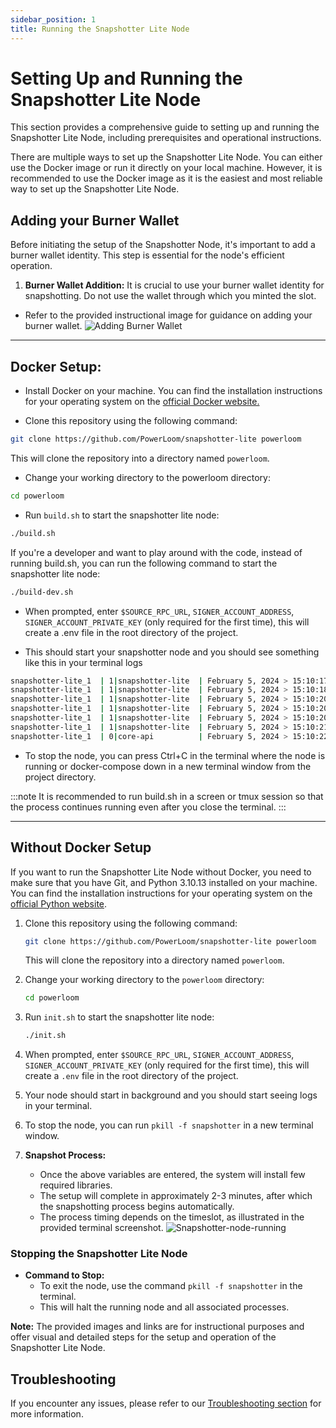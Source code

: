 ```yaml
---
sidebar_position: 1
title: Running the Snapshotter Lite Node
---
```

# Setting Up and Running the Snapshotter Lite Node

This section provides a comprehensive guide to setting up and running the Snapshotter Lite Node, including prerequisites and operational instructions.

There are multiple ways to set up the Snapshotter Lite Node. You can either use the Docker image or run it directly on your local machine. However, it is recommended to use the Docker image as it is the easiest and most reliable way to set up the Snapshotter Lite Node.

## Adding your Burner Wallet

Before initiating the setup of the Snapshotter Node, it's important to add a burner wallet identity. This step is essential for the node's efficient operation.

1. **Burner Wallet Addition:** It is crucial to use your burner wallet identity for snapshotting. Do not use the wallet through which you minted the slot.

- Refer to the provided instructional image for guidance on adding your burner wallet.
![Adding Burner Wallet](/images/burner-wallet-add.png)

---

## Docker Setup:

- Install Docker on your machine. You can find the installation instructions for your operating system on the [official Docker website.](https://docs.docker.com/get-docker/)

- Clone this repository using the following command:

```bash 
git clone https://github.com/PowerLoom/snapshotter-lite powerloom
```

This will clone the repository into a directory named `powerloom`.

- Change your working directory to the powerloom directory:

```bash
cd powerloom
```

- Run `build.sh` to start the snapshotter lite node:

```bash
./build.sh
```
If you're a developer and want to play around with the code, instead of running build.sh, you can run the following command to start the snapshotter lite node:

```bash
./build-dev.sh
```

- When prompted, enter `$SOURCE_RPC_URL`, `SIGNER_ACCOUNT_ADDRESS`, `SIGNER_ACCOUNT_PRIVATE_KEY` (only required for the first time), this will create a .env file in the root directory of the project.

- This should start your snapshotter node and you should see something like this in your terminal logs

```bash
snapshotter-lite_1  | 1|snapshotter-lite  | February 5, 2024 > 15:10:17 | INFO | Current block: 2208370| {'module': 'EventDetector'}
snapshotter-lite_1  | 1|snapshotter-lite  | February 5, 2024 > 15:10:18 | DEBUG | Set source chain block time to 12.0| {'module': 'ProcessDistributor'}
snapshotter-lite_1  | 1|snapshotter-lite  | February 5, 2024 > 15:10:20 | INFO | Snapshotter enabled: True| {'module': 'ProcessDistributor'}
snapshotter-lite_1  | 1|snapshotter-lite  | February 5, 2024 > 15:10:20 | INFO | Snapshotter slot is set to 1| {'module': 'ProcessDistributor'}
snapshotter-lite_1  | 1|snapshotter-lite  | February 5, 2024 > 15:10:20 | INFO | Snapshotter enabled: True| {'module': 'ProcessDistributor'}
snapshotter-lite_1  | 1|snapshotter-lite  | February 5, 2024 > 15:10:21 | INFO | Snapshotter active: True| {'module': 'ProcessDistributor'}
snapshotter-lite_1  | 0|core-api          | February 5, 2024 > 15:10:22 | INFO | 127.0.0.1:59776 - "GET /health HTTP/1.1" 200 | {} 
```

- To stop the node, you can press Ctrl+C in the terminal where the node is running or docker-compose down in a new terminal window from the project directory.

:::note
It is recommended to run build.sh in a screen or tmux session so that the process continues running even after you close the terminal.
:::

---
## Without Docker Setup


If you want to run the Snapshotter Lite Node without Docker, you need to make sure that you have Git, and Python 3.10.13 installed on your machine. You can find the installation instructions for your operating system on the [official Python website](https://www.python.org/downloads/).

1. Clone this repository using the following command:
   ```bash
   git clone https://github.com/PowerLoom/snapshotter-lite powerloom
   ```
    This will clone the repository into a directory named `powerloom`.
  
2. Change your working directory to the `powerloom` directory:
   ```bash
   cd powerloom
   ```

3. Run `init.sh` to start the snapshotter lite node:
   ```bash
   ./init.sh
   ```

4. When prompted, enter `$SOURCE_RPC_URL`, `SIGNER_ACCOUNT_ADDRESS`, `SIGNER_ACCOUNT_PRIVATE_KEY` (only required for the first time), this will create a `.env` file in the root directory of the project.

5. Your node should start in background and you should start seeing logs in your terminal.
6. To stop the node, you can run `pkill -f snapshotter` in a new terminal window.

1. **Snapshot Process:**
   - Once the above variables are entered, the system will install few required libraries. 
   - The setup will complete in approximately 2-3 minutes, after which the snapshotting process begins automatically.
   - The process timing depends on the timeslot, as illustrated in the provided terminal screenshot.
  ![Snapshotter-node-running](/images/snapshotter-node-running-terminal.png)

### Stopping the Snapshotter Lite Node

- **Command to Stop:**
  - To exit the node, use the command `pkill -f snapshotter` in the terminal.
  - This will halt the running node and all associated processes. 

**Note:** The provided images and links are for instructional purposes and offer visual and detailed steps for the setup and operation of the Snapshotter Lite Node.

## Troubleshooting

If you encounter any issues, please refer to our [Troubleshooting section](./Troubleshooting.md) for more information. 